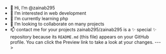 - 👋 Hi, I’m @zainab295
- 👀 I’m interested in web development 
- 🌱 I’m currently learning php
- 💞️ I’m looking to collaborate on many projects 
- 📫 contact me for your projects 
zainab295/zainab295 is a ✨ special ✨ repository because its `README.md` (this file) appears on your GitHub profile.
You can click the Preview link to take a look at your changes.
--->
